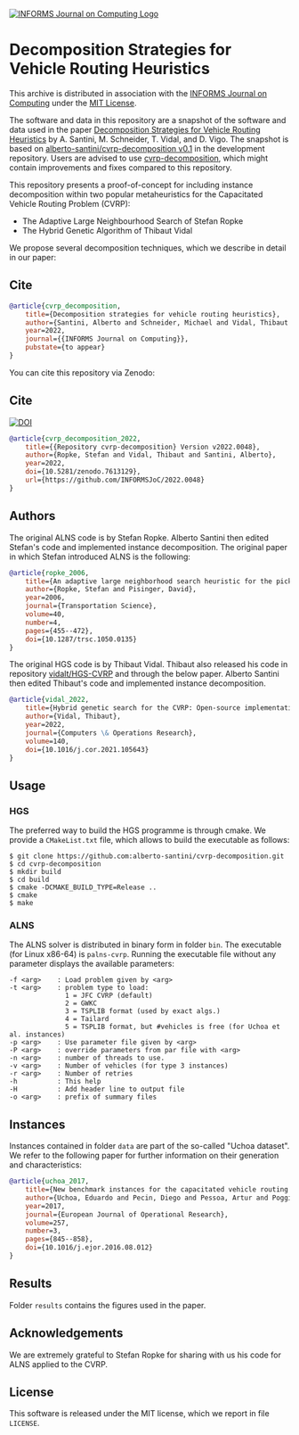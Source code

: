 [![INFORMS Journal on Computing Logo](https://INFORMSJoC.github.io/logos/INFORMS_Journal_on_Computing_Header.jpg)](https://pubsonline.informs.org/journal/ijoc)

# Decomposition Strategies for Vehicle Routing Heuristics

This archive is distributed in association with the [INFORMS Journal on Computing](https://pubsonline.informs.org/journal/ijoc) under the [MIT License](LICENSE).

The software and data in this repository are a snapshot of the software and data used in the paper [Decomposition Strategies for Vehicle Routing Heuristics](https://doi.org/10.1287/ijoc.2022.0048) by A. Santini, M. Schneider, T. Vidal, and D. Vigo.
The snapshot is based on [alberto-santini/cvrp-decomposition v0.1](https://github.com/alberto-santini/cvrp-decomposition/releases/tag/0.1) in the development repository. 
Users are advised to use [cvrp-decomposition](https://github.com/alberto-santini/cvrp-decomposition), which might contain improvements and fixes compared to this repository.

This repository presents a proof-of-concept for including instance decomposition within two popular metaheuristics for the Capacitated Vehicle Routing Problem (CVRP):
* The Adaptive Large Neighbourhood Search of Stefan Ropke
* The Hybrid Genetic Algorithm of Thibaut Vidal

We propose several decomposition techniques, which we describe in detail in our paper:

## Cite
```bib
@article{cvrp_decomposition,
    title={Decomposition strategies for vehicle routing heuristics},
    author={Santini, Alberto and Schneider, Michael and Vidal, Thibaut and Vigo, Daniele},
    year=2022,
    journal={{INFORMS Journal on Computing}},
    pubstate={to appear}
}
```

You can cite this repository via Zenodo:

## Cite
[![DOI](https://zenodo.org/badge/593264236.svg)](https://zenodo.org/badge/latestdoi/593264236)
```bib
@article{cvrp_decomposition_2022,
    title={{Repository cvrp-decomposition} Version v2022.0048},
    author={Ropke, Stefan and Vidal, Thibaut and Santini, Alberto},
    year=2022,
    doi={10.5281/zenodo.7613129},
    url={https://github.com/INFORMSJoC/2022.0048}
}
```

## Authors

The original ALNS code is by Stefan Ropke.
Alberto Santini then edited Stefan's code and implemented instance decomposition.
The original paper in which Stefan introduced ALNS is the following:

```bib
@article{ropke_2006,
    title={An adaptive large neighborhood search heuristic for the pickup and delivery problem with time windows},
    author={Ropke, Stefan and Pisinger, David},
    year=2006,
    journal={Transportation Science},
    volume=40,
    number=4,
    pages={455--472},
    doi={10.1287/trsc.1050.0135}
}
```

The original HGS code is by Thibaut Vidal.
Thibaut also released his code in repository [vidalt/HGS-CVRP](https://github.com/vidalt/HGS-CVRP) and through the below paper.
Alberto Santini then edited Thibaut's code and implemented instance decomposition.

```bib
@article{vidal_2022,
    title={Hybrid genetic search for the CVRP: Open-source implementation and SWAP\textsupersctipt{*} neighborhood},
    author={Vidal, Thibaut},
    year=2022,
    journal={Computers \& Operations Research},
    volume=140,
    doi={10.1016/j.cor.2021.105643}
}
```

## Usage

### HGS

The preferred way to build the HGS programme is through cmake.
We provide a `CMakeList.txt` file, which allows to build the executable as follows:

```
$ git clone https://github.com:alberto-santini/cvrp-decomposition.git
$ cd cvrp-decomposition
$ mkdir build
$ cd build
$ cmake -DCMAKE_BUILD_TYPE=Release ..
$ cmake
$ make
```

### ALNS

The ALNS solver is distributed in binary form in folder `bin`.
The executable (for Linux x86-64) is `palns-cvrp`.
Running the executable file without any parameter displays the available parameters:

```
-f <arg>    : Load problem given by <arg>
-t <arg>    : problem type to load: 
              1 = JFC CVRP (default)
              2 = GWKC
              3 = TSPLIB format (used by exact algs.)
              4 = Tailard
              5 = TSPLIB format, but #vehicles is free (for Uchoa et al. instances)
-p <arg>    : Use parameter file given by <arg>
-P <arg>    : override parameters from par file with <arg>
-n <arg>    : number of threads to use.
-v <arg>	: Number of vehicles (for type 3 instances)
-r <arg>	: Number of retries
-h          : This help
-H          : Add header line to output file
-o <arg>    : prefix of summary files
```

## Instances

Instances contained in folder `data` are part of the so-called "Uchoa dataset".
We refer to the following paper for further information on their generation and characteristics:

```bib
@article{uchoa_2017,
    title={New benchmark instances for the capacitated vehicle routing problem},
    author={Uchoa, Eduardo and Pecin, Diego and Pessoa, Artur and Poggi, Marcus and Vidal, Thibaut and Subramanian, Anand},
    year=2017,
    journal={European Journal of Operational Research},
    volume=257,
    number=3,
    pages={845--858},
    doi={10.1016/j.ejor.2016.08.012}
}
```

## Results

Folder `results` contains the figures used in the paper.

## Acknowledgements

We are extremely grateful to Stefan Ropke for sharing with us his code for ALNS applied to the CVRP.

## License

This software is released under the MIT license, which we report in file `LICENSE`.
